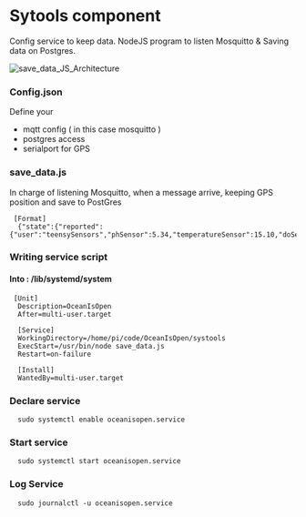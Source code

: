 # Sytools component 

Config service to keep data.
NodeJS program to listen Mosquitto & Saving data on Postgres.

![save_data_JS_Architecture](https://user-images.githubusercontent.com/25310798/66206025-1a837980-e6af-11e9-9402-aa3d28ff5975.png)

### Config.json
Define your 
* mqtt config ( in this case mosquitto )
* postgres access
* serialport for GPS

### save_data.js

In charge of listening Mosquitto, when a message arrive, keeping GPS position and save to PostGres 

     [Format]
      {"state":{"reported":{"user":"teensySensors","phSensor":5.34,"temperatureSensor":15.10,"doSensor":9.25,"ecSensor":13.06,"tdsSensor":456.05,"orpSensor":237.30,"turbiditySensor":2.35}}}
      

### Writing service script
#### Into : /lib/systemd/system 

     [Unit]
      Description=OceanIsOpen
      After=multi-user.target

      [Service]
      WorkingDirectory=/home/pi/code/OceanIsOpen/systools
      ExecStart=/usr/bin/node save_data.js
      Restart=on-failure

      [Install]
      WantedBy=multi-user.target

### Declare service  
      sudo systemctl enable oceanisopen.service  

### Start service  
      sudo systemctl start oceanisopen.service  

### Log Service
      sudo journalctl -u oceanisopen.service 
